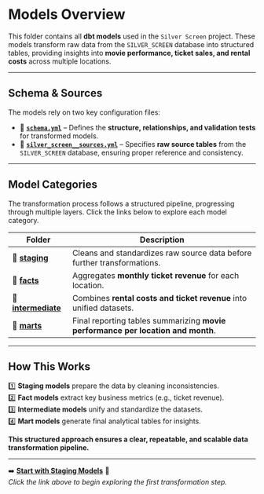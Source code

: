 #  Models Overview

This folder contains all **dbt models** used in the `Silver Screen` project. These models transform raw data from the `SILVER_SCREEN` database into structured tables, providing insights into **movie performance, ticket sales, and rental costs** across multiple locations.

---

##  Schema & Sources
The models rely on two key configuration files:

- 📄 **[`schema.yml`](../schema.yml)** – Defines the **structure, relationships, and validation tests** for transformed models.
- 📄 **[`silver_screen__sources.yml`](../silver_screen__sources.yml)** – Specifies **raw source tables** from the `SILVER_SCREEN` database, ensuring proper reference and consistency.

---

##  Model Categories
The transformation process follows a structured pipeline, progressing through multiple layers. Click the links below to explore each model category.

| Folder | Description |
|---------|------------|
| 📂 [**staging**](staging/) | Cleans and standardizes raw source data before further transformations. |
| 📂 [**facts**](facts/) | Aggregates **monthly ticket revenue** for each location. |
| 📂 [**intermediate**](intermediate/) | Combines **rental costs and ticket revenue** into unified datasets. |
| 📂 [**marts**](marts/) | Final reporting tables summarizing **movie performance per location and month**. |

---

##  How This Works
1️⃣ **Staging models** prepare the data by cleaning inconsistencies.  
2️⃣ **Fact models** extract key business metrics (e.g., ticket revenue).  
3️⃣ **Intermediate models** unify and standardize the datasets.  
4️⃣ **Mart models** generate final analytical tables for insights.

 **This structured approach ensures a clear, repeatable, and scalable data transformation pipeline.**

---

➡️ **[Start with Staging Models](staging/)** 🔗  
_Click the link above to begin exploring the first transformation step._
